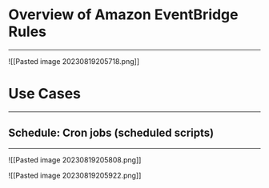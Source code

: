 # Overview of Amazon EventBridge Rules
---

![[Pasted image 20230819205718.png]]

# Use Cases
---

## Schedule: Cron jobs (scheduled scripts)
---

![[Pasted image 20230819205808.png]]

![[Pasted image 20230819205922.png]]